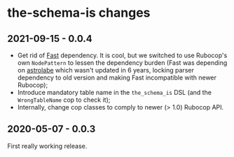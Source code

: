 # the-schema-is changes

## 2021-09-15 - 0.0.4

* Get rid of [Fast](https://jonatas.github.io/fast/) dependency. It is cool, but we switched to use Rubocop's own `NodePattern` to lessen the dependency burden (Fast was depending on [astrolabe](https://github.com/yujinakayama/astrolabe) which wasn't updated in 6 years, locking parser dependency to old version and making Fast incompatible with newer Rubocop);
* Introduce mandatory table name in the `the_schema_is` DSL (and the `WrongTableName` cop to check it);
* Internally, change cop classes to comply to newer (> 1.0) Rubocop API.

## 2020-05-07 - 0.0.3

First really working release.
